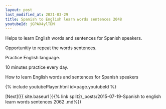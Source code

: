 ```yaml
---
layout: post
last_modified_at: 2021-03-29
title: Spanish to English learn words sentences 2048 
youtubeId: jGPAX4ylTDM
---
```

 
 
Helps to learn English words and sentences for Spanish speakers.

Opportunitiy to repeat the words sentences. 

Practice English language. 
 
10 minutes practice every day. 
 
How to learn English words and sentences for Spanish speakers 
 
{% include youtubePlayer.html id=page.youtubeId %}
 
 
[Next]({{ site.baseurl }}{% link  split2/_posts/2015-07-19-Spanish to english learn words sentences 2062 .md%})
 
